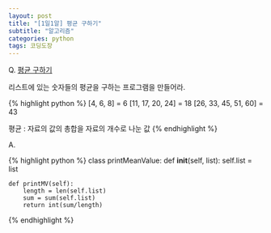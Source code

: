 ```yaml
---
layout: post
title: "[1일1알] 평균 구하기"
subtitle: "알고리즘"
categories: python
tags: 코딩도장
---
```


Q. [평균 구하기](http://codingdojang.com/scode/610?answer_mode=hide)

리스트에 있는 숫자들의 평균을 구하는 프로그램을 만들어라.

{% highlight python %}
[4, 6, 8] = 6
[11, 17, 20, 24] = 18
[26, 33, 45, 51, 60] = 43

평균 : 자료의 값의 총합을 자료의 개수로 나눈 값
{% endhighlight %}


A.

{% highlight python %}
class printMeanValue:
    def __init__(self, list):
        self.list = list

    def printMV(self):
        length = len(self.list)
        sum = sum(self.list)
        return int(sum/length)
{% endhighlight %}